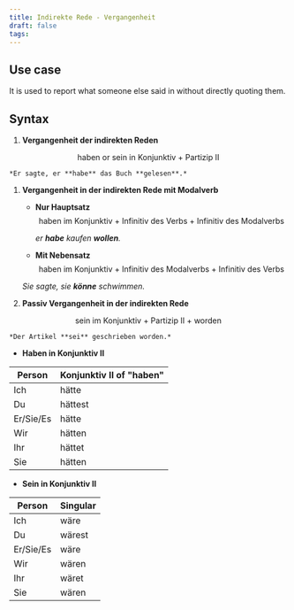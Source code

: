 ```yaml
---
title: Indirekte Rede - Vergangenheit
draft: false
tags:
---
```

## Use case
It is used to report what someone else said in without directly quoting them. 

## Syntax 
1. **Vergangenheit der indirekten Reden**
	
$$
\text{haben or sein in Konjunktiv + Partizip II}
$$

	*Er sagte, er **habe** das Buch **gelesen**.*
1. **Vergangenheit in der indirekten Rede mit Modalverb**	
	- **Nur Hauptsatz**
$$
\text{haben im Konjunktiv + Infinitiv des Verbs + Infinitiv des Modalverbs }
$$

		*er **habe** kaufen **wollen**.*
	- **Mit Nebensatz**
$$
\text{haben im Konjunktiv + Infinitiv des Modalverbs  + Infinitiv des Verbs}
$$

	*Sie sagte, sie **könne** schwimmen.*
3. **Passiv Vergangenheit in der indirekten Rede**
	
$$
\text{sein im Konjunktiv + Partizip II + worden}
$$

	*Der Artikel **sei** geschrieben worden.*
- **Haben in Konjunktiv II**

| Person           | Konjunktiv II of "haben" |
|------------------|--------------------------|
| Ich              | hätte                    |
| Du               | hättest                  |
| Er/Sie/Es        | hätte                    |
| Wir              | hätten                   |
| Ihr              | hättet                   |
| Sie              | hätten                   |

- **Sein in Konjunktiv II**

| Person           | Singular                |
|------------------|-------------------------|
| Ich              | wäre                    | 
| Du               | wärest                  |
| Er/Sie/Es        | wäre                    | 
| Wir              | wären                   | 
| Ihr              | wäret                   | 
| Sie              | wären                   | 

